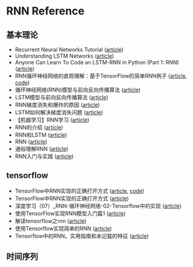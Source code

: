 # RNN Reference

## 基本理论

- Recurrent Neural Networks Tutorial ([article](http://www.wildml.com/2015/09/recurrent-neural-networks-tutorial-part-1-introduction-to-rnns/))
- Understanding LSTM Networks ([article](http://colah.github.io/posts/2015-08-Understanding-LSTMs/))
- Anyone Can Learn To Code an LSTM-RNN in Python (Part 1: RNN) ([article](https://iamtrask.github.io/2015/11/15/anyone-can-code-lstm/))
- RNN循环神经网络的直观理解：基于TensorFlow的简单RNN例子 ([article](https://blog.csdn.net/weiwei9363/article/details/78902455), [code](https://github.com/gaoxinge/machine-learning/tree/master/RNN%20Reference/2))
- 循环神经网络(RNN)模型与前向反向传播算法 ([article](https://www.cnblogs.com/pinard/p/6509630.html))
- LSTM模型与前向反向传播算法 ([article](http://www.cnblogs.com/pinard/p/6519110.html))
- RNN梯度消失和爆炸的原因 ([article](https://zhuanlan.zhihu.com/p/28687529))
- LSTM如何解决梯度消失问题 ([article](https://zhuanlan.zhihu.com/p/28749444))
- 【机器学习】RNN学习 ([article](https://www.cnblogs.com/rucwxb/p/8047401.html))
- RNN的介绍 ([article](http://www.cnblogs.com/softzrp/p/6776398.html))
- RNN和LSTM ([article](https://www.cnblogs.com/zhangchaoyang/articles/6684906.html))
- RNN ([article](https://blog.csdn.net/zhaojc1995/article/details/80572098))
- 通俗理解RNN ([article](https://blog.csdn.net/qq_23225317/article/details/77834890))
- RNN入门与实践 ([article](https://blog.csdn.net/SzM21C11U68n04vdcLmJ/article/details/78237224))

## tensorflow

- TensorFlow中RNN实现的正确打开方式 ([article](https://blog.csdn.net/starzhou/article/details/77848156), [code](https://github.com/gaoxinge/machine-learning/tree/master/RNN%20Reference/1))
- TensorFlow中RNN实现的正确打开方式 ([article](https://zhuanlan.zhihu.com/p/28196873))
- 深度学习（07）_RNN-循环神经网络-02-Tensorflow中的实现 ([article](https://blog.csdn.net/u013082989/article/details/73469095/))
- 使用TensorFlow实现RNN模型入门篇1 ([article](https://blog.csdn.net/liuchonge/article/details/70809288))
- 解读tensorflow之rnn ([article](https://blog.csdn.net/mydear_11000/article/details/52414342))
- 使用Tensorflow实现简单的RNN ([article](https://www.jianshu.com/p/b38760250281))
- Tensorflow中的RNN，实用指南和未记载的特征 ([article](https://www.sohu.com/a/220575494_488171))

## 时间序列
